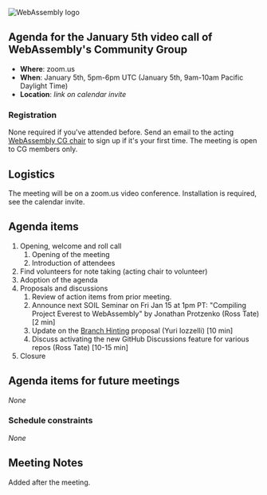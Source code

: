 ![WebAssembly logo](/images/WebAssembly.png)

## Agenda for the January 5th video call of WebAssembly's Community Group

- **Where**: zoom.us
- **When**: January 5th, 5pm-6pm UTC (January 5th, 9am-10am Pacific Daylight Time)
- **Location**: *link on calendar invite*

### Registration

None required if you've attended before. Send an email to the acting [WebAssembly CG chair](mailto:webassembly-cg-chair@chromium.org)
to sign up if it's your first time. The meeting is open to CG members only.

## Logistics

The meeting will be on a zoom.us video conference.
Installation is required, see the calendar invite.

## Agenda items

1. Opening, welcome and roll call
    1. Opening of the meeting
    1. Introduction of attendees
1. Find volunteers for note taking (acting chair to volunteer)
1. Adoption of the agenda
1. Proposals and discussions
    1. Review of action items from prior meeting.
    1. Announce next SOIL Seminar on Fri Jan 15 at 1pm PT: "Compiling Project Everest to WebAssembly" by Jonathan Protzenko (Ross Tate) [2 min]
    1. Update on the [Branch Hinting](https://github.com/WebAssembly/branch-hinting) proposal (Yuri Iozzelli) [10 min]
    1. Discuss activating the new GitHub Discussions feature for various repos (Ross Tate) [10-15 min]
1. Closure

## Agenda items for future meetings

*None*

### Schedule constraints

*None*

## Meeting Notes

Added after the meeting.
